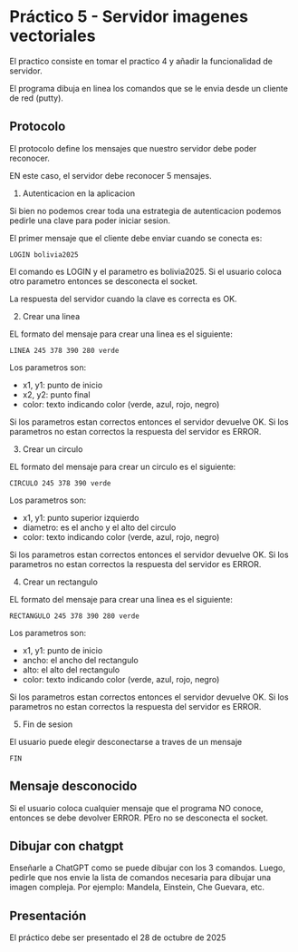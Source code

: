 # Práctico 5 - Servidor imagenes vectoriales

El practico consiste en tomar el 
practico 4 y añadir la funcionalidad
de servidor.

El programa dibuja en linea los 
comandos que se le envia desde un
cliente de red (putty).

## Protocolo

El protocolo define los mensajes que
nuestro servidor debe poder reconocer.

EN este caso, el servidor debe 
reconocer 5 mensajes.

1. Autenticacion en la aplicacion

Si bien no podemos crear toda una
estrategia de autenticacion podemos
pedirle una clave para poder iniciar
sesion.

El primer mensaje que el cliente debe
enviar cuando se conecta es:
````
LOGIN bolivia2025
````
El comando es LOGIN y el parametro es 
bolivia2025. Si el usuario coloca
otro parametro entonces se desconecta
el socket.

La respuesta del servidor cuando la
clave es correcta es OK.

2. Crear una linea

EL formato del mensaje para crear
una linea es el siguiente:
````
LINEA 245 378 390 280 verde
````
Los parametros son:
* x1, y1: punto de inicio
* x2, y2: punto final
* color: texto indicando color (verde, azul, rojo, negro)

Si los parametros estan correctos
entonces el servidor devuelve OK.
Si los parametros no estan correctos
la respuesta del servidor es ERROR.

3. Crear un circulo

EL formato del mensaje para crear
un circulo es el siguiente:
````
CIRCULO 245 378 390 verde
````
Los parametros son:
* x1, y1: punto superior izquierdo
* diametro: es el ancho y el alto del circulo
* color: texto indicando color (verde, azul, rojo, negro)

Si los parametros estan correctos
entonces el servidor devuelve OK.
Si los parametros no estan correctos
la respuesta del servidor es ERROR.

4. Crear un rectangulo

EL formato del mensaje para crear
una linea es el siguiente:
````
RECTANGULO 245 378 390 280 verde
````
Los parametros son:
* x1, y1: punto de inicio
* ancho: el ancho del rectangulo
* alto: el alto del rectangulo
* color: texto indicando color (verde, azul, rojo, negro)

Si los parametros estan correctos
entonces el servidor devuelve OK.
Si los parametros no estan correctos
la respuesta del servidor es ERROR.

5. Fin de sesion

El usuario puede elegir desconectarse
a traves de un mensaje

````
FIN
````

## Mensaje desconocido

Si el usuario coloca cualquier mensaje que
el programa NO conoce, entonces se debe
devolver ERROR. PEro no se desconecta el
socket.

## Dibujar con chatgpt

Enseñarle a ChatGPT como se puede dibujar 
con los 3 comandos. Luego, pedirle que 
nos envie la lista de comandos necesaria
para dibujar una imagen compleja. Por
ejemplo: Mandela, Einstein, Che Guevara, etc.

## Presentación

El práctico debe ser presentado el 
28 de octubre de 2025
